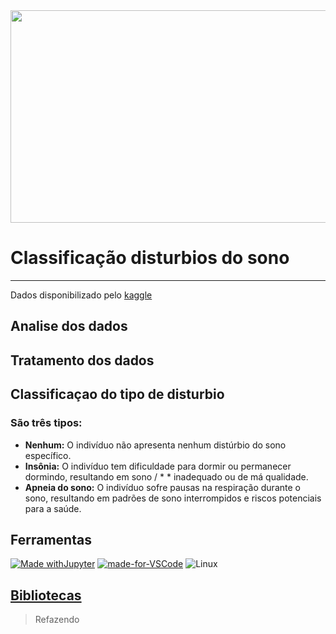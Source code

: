 <img style="height:9cm;width:1000px" src="https://images.pexels.com/photos/6951522/pexels-photo-6951522.jpeg?auto=compress&cs=tinysrgb&w=1260&h=750&dpr=1" >

# Classificação disturbios do sono
---------
Dados disponibilizado pelo [kaggle](http://www.kaggle.com)

## Analise dos dados
## Tratamento dos dados
## Classificaçao do tipo de disturbio 
### São três tipos:
* __Nenhum:__ O indivíduo não apresenta nenhum distúrbio do sono específico.
* __Insônia:__ O indivíduo tem dificuldade para dormir ou permanecer dormindo, resultando em sono / * * inadequado ou de má qualidade.
* __Apneia do sono:__ O indivíduo sofre pausas na respiração durante o sono, resultando em padrões de sono interrompidos e riscos potenciais para a saúde.

## Ferramentas 
[![Made withJupyter](https://img.shields.io/badge/Made%20with-Jupyter-orange?style=for-the-badge&logo=Jupyter)](https://jupyter.org/try)
[![made-for-VSCode](https://img.shields.io/badge/Made%20for-VSCode-1f425f.svg)](https://code.visualstudio.com/)
![Linux](https://img.shields.io/badge/Linux-FCC624?style=for-the-badge&logo=linux&logoColor=black)
## [Bibliotecas](lib/lib.txt)

> Refazendo

